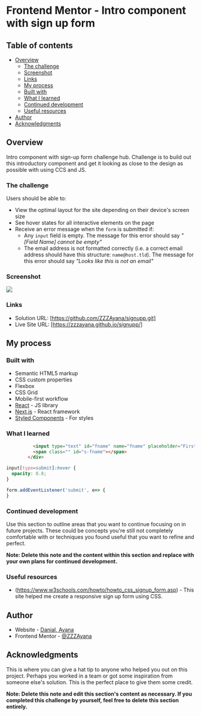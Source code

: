 # Frontend Mentor - Intro component with sign up form 

## Table of contents

- [Overview](#overview)
  - [The challenge](#the-challenge)
  - [Screenshot](#screenshot)
  - [Links](#links)
  - [My process](#my-process)
  - [Built with](#built-with)
  - [What I learned](#what-i-learned)
  - [Continued development](#continued-development)
  - [Useful resources](#useful-resources)
- [Author](#author)
- [Acknowledgments](#acknowledgments)


## Overview
Intro component with sign-up form challenge hub. 
Сhallenge is to build out this introductory component and get it looking as close to the design as possible with using CCS and JS.

### The challenge

Users should be able to:

- View the optimal layout for the site depending on their device's screen size
- See hover states for all interactive elements on the page
- Receive an error message when the `form` is submitted if:
  - Any `input` field is empty. The message for this error should say *"[Field Name] cannot be empty"*
  - The email address is not formatted correctly (i.e. a correct email address should have this structure: `name@host.tld`). The message for this error should say *"Looks like this is not an email"*

### Screenshot

![](./screenshot.jpg)



### Links

- Solution URL: [https://github.com/ZZZAyana/signupp.git]
- Live Site URL: [https://zzzayana.github.io/signupp/]

## My process



### Built with

- Semantic HTML5 markup
- CSS custom properties
- Flexbox
- CSS Grid
- Mobile-first workflow
- [React](https://reactjs.org/) - JS library
- [Next.js](https://nextjs.org/) - React framework
- [Styled Components](https://styled-components.com/) - For styles


### What I learned


```html
          <input type="text" id="fname" name="fname" placeholder="First Name" class="">
          <span class="" id="s-fname"></span>
        </div>
```
```css
input[type=submit]:hover {
  opacity: 0.8;
}
```
```js
form.addEventListener('submit', e=> {
}
```

### Continued development

Use this section to outline areas that you want to continue focusing on in future projects. These could be concepts you're still not completely comfortable with or techniques you found useful that you want to refine and perfect.

**Note: Delete this note and the content within this section and replace with your own plans for continued development.**

### Useful resources

- (https://www.w3schools.com/howto/howto_css_signup_form.asp) - This site helped me create a responsive sign up form using CSS.


## Author

- Website - [Danial, Ayana](https://www.your-site.com)
- Frontend Mentor - [@ZZZAyana](https://www.frontendmentor.io/profile/ZZZAyana)


## Acknowledgments

This is where you can give a hat tip to anyone who helped you out on this project. Perhaps you worked in a team or got some inspiration from someone else's solution. This is the perfect place to give them some credit.

**Note: Delete this note and edit this section's content as necessary. If you completed this challenge by yourself, feel free to delete this section entirely.**
